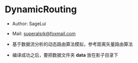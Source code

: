 DynamicRouting
==============

+ Author: SageLui

+ Mail:  superalsrk@foxmail.com

+ 基于数据流分析的动态路由算法模拟，参考距离矢量路由算法

+ 编译成功之后，要把数据文件夹 __data__ 放在影子目录下